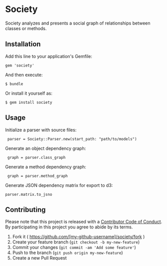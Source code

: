 # Society

Society analyzes and presents a social graph of relationships between classes or methods.

## Installation

Add this line to your application's Gemfile:

    gem 'society'

And then execute:

    $ bundle

Or install it yourself as:

    $ gem install society

## Usage

Initialize a parser with source files:

     parser = Society::Parser.new(start_path: "path/to/models")

Generate an object dependency graph:

     graph = parser.class_graph

Generate a method dependency graph:

     graph = parser.method_graph

Generate JSON dependency matrix for export to d3:

    parser.matrix.to_jsno

## Contributing

Please note that this project is released with a [Contributor Code of Conduct](https://github.com/Bantik/society/blob/master/CODE_OF_CONDUCT.md). By participating in this project you agree to abide by its terms.


1. Fork it ( https://github.com/[my-github-username]/society/fork )
2. Create your feature branch (`git checkout -b my-new-feature`)
3. Commit your changes (`git commit -am 'Add some feature'`)
4. Push to the branch (`git push origin my-new-feature`)
5. Create a new Pull Request
